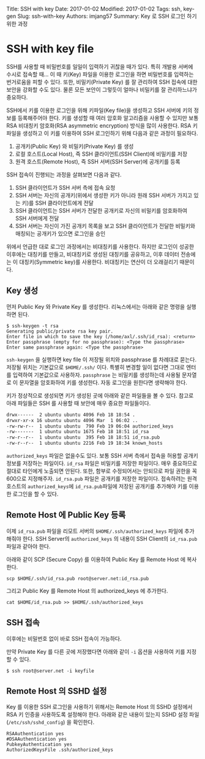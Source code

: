 Title: SSH with key
Date: 2017-01-02
Modified: 2017-01-02
Tags: ssh, key-gen
Slug: ssh-with-key
Authors: imjang57
Summary: Key 로 SSH 로그인 하기 위한 과정

# SSH with key file

SSH를 사용할 때 비밀번호를 일일이 입력하기 귀찮을 때가 있다. 특히 개발용 서버에 수시로 접속할 때... 이 때 키(Key) 파일을 이용한 로그인을 하면 비밀번호를 입력하는 번거로움을 피할 수 있다. 또한, 비밀키(Private Key) 를 잘 관리하여 SSH 접속에 대한 보안을 강화할 수도 있다. 물론 모든 보안이 그렇듯이 얼마나 비밀키를 잘 관리하느냐가 중요하다.

SSH에서 키를 이용한 로그인을 위해 키파일(Key file)을 생성하고 SSH 서버에 키의 정보를 등록해주어야 한다. 키를 생성할 때 여러 암호화 알고리즘을 사용할 수 있지만 보통 RSA 비대칭키 암호화(RSA asymmetric encryption) 방식을 많이 사용한다. RSA 키파일을 생성하고 이 키를 이용하여 SSH 로그인하기 위해 다음과 같은 과정이 필요하다.

1. 공개키(Public Key) 와 비밀키(Private Key) 를 생성
2. 로컬 호스트(Local Host), 즉 SSH 클라이언트(SSH Client)에 비밀키를 저장
3. 원격 호스트(Remote Host), 즉 SSH 서버(SSH Server)에 공개키를 등록

SSH 접속이 진행되는 과정을 살펴보면 다음과 같다.

1. SSH 클라이언트가 SSH 서버 측에 접속 요청
2. SSH 서버는 자신의 공개키(위에서 생성한 키가 아니라 원래 SSH 서버가 가지고 있는 키)를 SSH 클라이언트에게 전달
3. SSH 클라이언트는 SSH 서버가 전달한 공개키로 자신의 비밀키를 암호화하여 SSH 서버에게 전달
4. SSH 서버는 자신이 가진 공개키 목록을 보고 SSH 클라이언트가 전달한 비밀키와 매칭되는 공개키가 있으면 로그인을 승인

위에서 언급한 대로 로그인 과정에서는 비대칭키를 사용한다. 하지만 로그인이 성공한 이후에는 대칭키를 만들고, 비대칭키로 생성된 대칭키를 공유하고, 이후 데이터 전송에는 이 대칭키(Symmetric key)를 사용한다. 비대칭키는 연산이 더 오래걸리기 때문이다.

## Key 생성

먼저 Public Key 와 Private Key 를 생성한다. 리눅스에서는 아래와 같은 명령을 실행하면 된다.

```
$ ssh-keygen -t rsa
Generating public/private rsa key pair.
Enter file in which to save the key (/home/axl/.ssh/id_rsa): <return>
Enter passphrase (empty for no passphrase): <Type the passphrase>
Enter same passphrase again: <Type the passphrase>
```

`ssh-keygen` 을 실행하면 key file 이 저장될 위치와 passphrase 를 차례대로 묻는다. 저장될 위치는 기본값으로 `$HOME/.ssh/` 이다. 특별히 변경할 일이 없다면 그대로 엔터를 입력하여 기본값으로 사용하자. `passphrase` 는 비밀키를 생성하는데 사용될 문자열로 이 문자열을 암호화하여 키를 생성한다. 자동 로그인을 원한다면 생략해야 한다.

키가 정상적으로 생성되면 키가 생성된 곳에 아래와 같은 파일들을 볼 수 있다. 참고로 아래 파일들은 SSH 를 사용할 때 보안에 매우 중요한 파일들이다.

```bash
drwx------  2 ubuntu ubuntu 4096 Feb 18 18:54 .
drwxr-xr-x 16 ubuntu ubuntu 4096 Mar  1 06:02 ..
-rw-rw-r--  1 ubuntu ubuntu  790 Feb 19 06:04 authorized_keys
-rw-------  1 ubuntu ubuntu 1675 Feb 18 18:51 id_rsa
-rw-r--r--  1 ubuntu ubuntu  395 Feb 18 18:51 id_rsa.pub
-rw-r--r--  1 ubuntu ubuntu 2216 Feb 19 18:34 known_hosts
```

`authorized_keys` 파일은 없을수도 있다. 보통 SSH 서버 측에서 접속을 허용할 공개키 정보를 저장하는 파일이다. `id_rsa` 파일은 비밀키를 저장한 파일이다. 매우 중요하므로 절대로 타인에게 노출되면 안된다. 또한, 함부로 수정되어서는 안되므로 파일 권한을 꼭 600으로 지정해주자. `id_rsa.pub` 파일은 공개키를 저장한 파일이다. 접속하려는 원격 호스트의 `authorized_keys`에 `id_rsa.pub`파일에 저장된 공개키를 추가해야 키를 이용한 로그인을 할 수 있다.

## Remote Host 에 Public Key 등록

이제 `id_rsa.pub` 파일을 리모트 서버의 `$HOME/.ssh/authorized_keys` 파일에 추가해줘야 한다. SSH Server의 `authorized_keys` 의 내용이 SSH Client의 `id_rsa.pub` 파일과 같아야 한다.

아래와 같이 SCP (Secure Copy) 를 이용하여 Public Key 를 Remote Host 에 복사한다.

```
scp $HOME/.ssh/id_rsa.pub root@server.net:id_rsa.pub
```

그리고 Public Key 를 Remote Host 의 authorized_keys 에 추가한다.

```
cat $HOME/id_rsa.pub >> $HOME/.ssh/authorized_keys
```

## SSH 접속

이후에는 비밀번호 없이 바로 SSH 접속이 가능하다.

만약 Private Key 를 다른 곳에 저장했다면 아래와 같이 `-i` 옵션을 사용하여 키를 지정할 수 있다.

```
$ ssh root@server.net -i keyfile
```

## Remote Host 의 SSHD 설정

Key 를 이용한 SSH 로그인을 사용하기 위해서는 Remote Host 의 SSHD 설정에서 RSA 키 인증을 사용하도록 설정해야 한다. 아래와 같은 내용이 있는지 SSHD 설정 파일 (`/etc/ssh/sshd_config`) 을 확인한다.

```
RSAAuthentication yes
#DSAAuthentication yes
PubkeyAuthentication yes
AuthorizedKeysFile .ssh/authorized_keys
```
